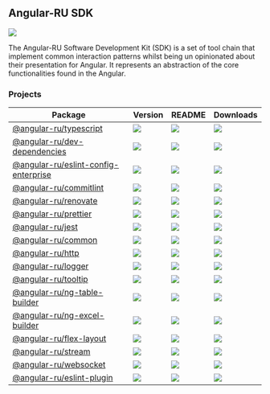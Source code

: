 ## Angular-RU SDK

[![](https://github.com/angular-ru/angular-ru-sdk/workflows/Angular-RU%20SDK%20CI/badge.svg)](https://github.com/Angular-RU/angular-ru-sdk/actions?query=workflow%3A%22Angular-RU+SDK+CI%22+branch%3Amaster)

The Angular-RU Software Development Kit (SDK) is a set of tool chain that implement common interaction patterns whilst
being un opinionated about their presentation for Angular. It represents an abstraction of the core functionalities
found in the Angular.

### Projects

| **Package**                                                                                            | **Version**                                                                           | **README**                                                                                         | **Downloads**                                                                                                                             |
| ------------------------------------------------------------------------------------------------------ | ------------------------------------------------------------------------------------- | -------------------------------------------------------------------------------------------------- | ----------------------------------------------------------------------------------------------------------------------------------------- |
| [@angular-ru/typescript](https://npmjs.com/package/@angular-ru/typescript)                             | ![](https://img.shields.io/npm/v/%40angular-ru%2Ftypescript/latest.svg)               | [![](https://img.shields.io/badge/README--green.svg)](packages/typescript/README.md)               | [![](https://img.shields.io/npm/dm/@angular-ru/typescript)](https://npmjs.com/package/@angular-ru/typescript)                             |
| [@angular-ru/dev-dependencies](https://npmjs.com/package/@angular-ru/dev-dependencies)                 | ![](https://img.shields.io/npm/v/%40angular-ru%2Fdev-dependencies/latest.svg)         | [![](https://img.shields.io/badge/README--green.svg)](packages/dev-dependencies/README.md)         | [![](https://img.shields.io/npm/dm/@angular-ru/dev-dependencies)](https://npmjs.com/package/@angular-ru/dev-dependencies)                 |
| [@angular-ru/eslint-config-enterprise](https://npmjs.com/package/@angular-ru/eslint-config-enterprise) | ![](https://img.shields.io/npm/v/%40angular-ru%2Feslint-config-enterprise/latest.svg) | [![](https://img.shields.io/badge/README--green.svg)](packages/eslint-config-enterprise/README.md) | [![](https://img.shields.io/npm/dm/@angular-ru/eslint-config-enterprise)](https://npmjs.com/package/@angular-ru/eslint-config-enterprise) |
| [@angular-ru/commitlint](https://npmjs.com/package/@angular-ru/commitlint)                             | ![](https://img.shields.io/npm/v/%40angular-ru%2Fcommitlint/latest.svg)               | [![](https://img.shields.io/badge/README--green.svg)](packages/commitlint/README.md)               | [![](https://img.shields.io/npm/dm/@angular-ru/commitlint)](https://npmjs.com/package/@angular-ru/commitlint)                             |
| [@angular-ru/renovate](https://npmjs.com/package/@angular-ru/renovate)                                 | ![](https://img.shields.io/npm/v/%40angular-ru%2Frenovate/latest.svg)                 | [![](https://img.shields.io/badge/README--green.svg)](packages/renovate/README.md)                 | [![](https://img.shields.io/npm/dm/@angular-ru/renovate)](https://npmjs.com/package/@angular-ru/renovate)                                 |
| [@angular-ru/prettier](https://npmjs.com/package/@angular-ru/prettier)                                 | ![](https://img.shields.io/npm/v/%40angular-ru%2Fprettier/latest.svg)                 | [![](https://img.shields.io/badge/README--green.svg)](packages/prettier/README.md)                 | [![](https://img.shields.io/npm/dm/@angular-ru/prettier)](https://npmjs.com/package/@angular-ru/prettier)                                 |
| [@angular-ru/jest](https://npmjs.com/package/@angular-ru/jest)                                         | ![](https://img.shields.io/npm/v/%40angular-ru%2Fjest/latest.svg)                     | [![](https://img.shields.io/badge/README--green.svg)](packages/jest/README.md)                     | [![](https://img.shields.io/npm/dm/@angular-ru/jest)](https://npmjs.com/package/@angular-ru/jest)                                         |
| [@angular-ru/common](https://npmjs.com/package/@angular-ru/common)                                     | ![](https://img.shields.io/npm/v/%40angular-ru%2Fcommon/latest.svg)                   | [![](https://img.shields.io/badge/README--green.svg)](packages/common/README.md)                   | [![](https://img.shields.io/npm/dm/@angular-ru/common)](https://npmjs.com/package/@angular-ru/common)                                     |
| [@angular-ru/http](https://npmjs.com/package/@angular-ru/http)                                         | ![](https://img.shields.io/npm/v/%40angular-ru%2Fhttp/latest.svg)                     | [![](https://img.shields.io/badge/README--green.svg)](packages/http/README.md)                     | [![](https://img.shields.io/npm/dm/@angular-ru/http)](https://npmjs.com/package/@angular-ru/http)                                         |
| [@angular-ru/logger](https://npmjs.com/package/@angular-ru/logger)                                     | ![](https://img.shields.io/npm/v/%40angular-ru%2Flogger/latest.svg)                   | [![](https://img.shields.io/badge/README--green.svg)](packages/logger/README.md)                   | [![](https://img.shields.io/npm/dm/@angular-ru/logger)](https://npmjs.com/package/@angular-ru/logger)                                     |
| [@angular-ru/tooltip](https://npmjs.com/package/@angular-ru/tooltip)                                   | ![](https://img.shields.io/npm/v/%40angular-ru%2Ftooltip/latest.svg)                  | [![](https://img.shields.io/badge/README--green.svg)](packages/tooltip/README.md)                  | [![](https://img.shields.io/npm/dm/@angular-ru/tooltip)](https://npmjs.com/package/@angular-ru/tooltip)                                   |
| [@angular-ru/ng-table-builder](https://npmjs.com/package/@angular-ru/ng-table-builder)                 | ![](https://img.shields.io/npm/v/%40angular-ru%2Fng-table-builder/latest.svg)         | [![](https://img.shields.io/badge/README--green.svg)](packages/ng-table-builder/README.md)         | [![](https://img.shields.io/npm/dm/@angular-ru/ng-table-builder)](https://npmjs.com/package/@angular-ru/ng-table-builder)                 |
| [@angular-ru/ng-excel-builder](https://npmjs.com/package/@angular-ru/ng-excel-builder)                 | ![](https://img.shields.io/npm/v/%40angular-ru%2Fng-excel-builder/latest.svg)         | [![](https://img.shields.io/badge/README--green.svg)](packages/ng-excel-builder/README.md)         | [![](https://img.shields.io/npm/dm/@angular-ru/ng-excel-builder)](https://npmjs.com/package/@angular-ru/ng-excel-builder)                 |
| [@angular-ru/flex-layout](https://npmjs.com/package/@angular-ru/flex-layout)                           | ![](https://img.shields.io/npm/v/%40angular-ru%2Fflex-layout/latest.svg)              | [![](https://img.shields.io/badge/README--green.svg)](packages/flex-layout/README.md)              | [![](https://img.shields.io/npm/dm/@angular-ru/flex-layout)](https://npmjs.com/package/@angular-ru/flex-layout)                           |
| [@angular-ru/stream](https://npmjs.com/package/@angular-ru/stream)                                     | ![](https://img.shields.io/npm/v/%40angular-ru%2Fstream/latest.svg)                   | [![](https://img.shields.io/badge/README--green.svg)](packages/stream/README.md)                   | [![](https://img.shields.io/npm/dm/@angular-ru/stream)](https://npmjs.com/package/@angular-ru/stream)                                     |
| [@angular-ru/websocket](https://npmjs.com/package/@angular-ru/websocket)                               | ![](https://img.shields.io/npm/v/%40angular-ru%2Fwebsocket/latest.svg)                | [![](https://img.shields.io/badge/README--green.svg)](packages/websocket/README.md)                | [![](https://img.shields.io/npm/dm/@angular-ru/websocket)](https://npmjs.com/package/@angular-ru/websocket)                               |
| [@angular-ru/eslint-plugin](https://npmjs.com/package/@angular-ru/eslint-plugin)                       | ![](https://img.shields.io/npm/v/%40angular-ru%2Feslint-plugin/latest.svg)            | [![](https://img.shields.io/badge/README--green.svg)](packages/eslint-plugin/README.md)            | [![](https://img.shields.io/npm/dm/@angular-ru/eslint-plugin)](https://npmjs.com/package/@angular-ru/eslint-plugin)                       |
